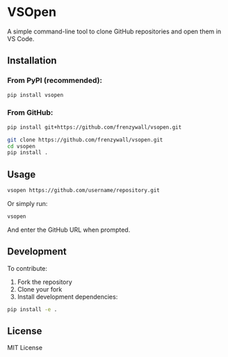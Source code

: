 # VSOpen

A simple command-line tool to clone GitHub repositories and open them in VS Code.

## Installation

### From PyPI (recommended):
```bash
pip install vsopen
```

### From GitHub:
```bash
pip install git+https://github.com/frenzywall/vsopen.git

git clone https://github.com/frenzywall/vsopen.git
cd vsopen
pip install .
```

## Usage

```bash
vsopen https://github.com/username/repository.git
```

Or simply run:

```bash
vsopen
```

And enter the GitHub URL when prompted.

## Development
To contribute:
1. Fork the repository
2. Clone your fork
3. Install development dependencies:
```bash
pip install -e .
```

## License
MIT License
